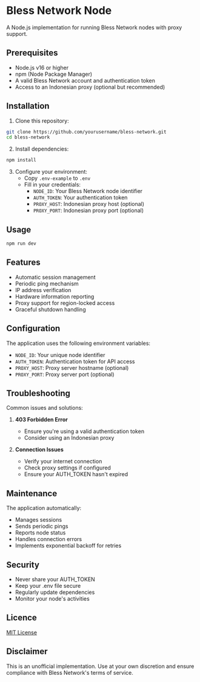 # Bless Network Node

A Node.js implementation for running Bless Network nodes with proxy support.

## Prerequisites

- Node.js v16 or higher
- npm (Node Package Manager)
- A valid Bless Network account and authentication token
- Access to an Indonesian proxy (optional but recommended)

## Installation

1. Clone this repository:
```bash
git clone https://github.com/yourusername/bless-network.git
cd bless-network
```

2. Install dependencies:
```bash
npm install
```

3. Configure your environment:
   - Copy `.env-example` to `.env`
   - Fill in your credentials:
     - `NODE_ID`: Your Bless Network node identifier
     - `AUTH_TOKEN`: Your authentication token
     - `PROXY_HOST`: Indonesian proxy host (optional)
     - `PROXY_PORT`: Indonesian proxy port (optional)

## Usage

```bash
npm run dev
```


## Features

- Automatic session management
- Periodic ping mechanism
- IP address verification
- Hardware information reporting
- Proxy support for region-locked access
- Graceful shutdown handling

## Configuration

The application uses the following environment variables:
- `NODE_ID`: Your unique node identifier
- `AUTH_TOKEN`: Authentication token for API access
- `PROXY_HOST`: Proxy server hostname (optional)
- `PROXY_PORT`: Proxy server port (optional)

## Troubleshooting

Common issues and solutions:

1. **403 Forbidden Error**
   - Ensure you're using a valid authentication token
   - Consider using an Indonesian proxy

2. **Connection Issues**
   - Verify your internet connection
   - Check proxy settings if configured
   - Ensure your AUTH_TOKEN hasn't expired

## Maintenance

The application automatically:
- Manages sessions
- Sends periodic pings
- Reports node status
- Handles connection errors
- Implements exponential backoff for retries

## Security

- Never share your AUTH_TOKEN
- Keep your .env file secure
- Regularly update dependencies
- Monitor your node's activities

## Licence

[MIT License](./LICENSE)

## Disclaimer

This is an unofficial implementation. Use at your own discretion and ensure compliance with Bless Network's terms of service.
